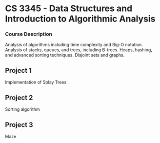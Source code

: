# CS 3345 - Data Structures and Introduction to Algorithmic Analysis

### Course Description  
Analysis of algorithms including time complexity and Big-O notation. Analysis of stacks, queues, and trees, including B-trees. Heaps, hashing, and advanced sorting techniques. Disjoint sets and graphs.

## Project 1
Implementation of Splay Trees

## Project 2
Sorting algorithm

## Project 3
Maze
